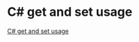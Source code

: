 # C# get and set usage
[C# get and set usage](https://aiwithcloud.com/2022/09/14/c_get_and_set_usage/)